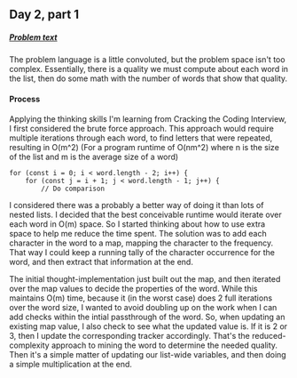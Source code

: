 ## Day 2, part 1

##### [Problem text](https://adventofcode.com/2018/day/2)
The problem language is a little convoluted, but the problem space isn't too complex. Essentially, there is a quality we must compute about each word in the list, then do some math with the number of words that show that quality.

#### Process

Applying the thinking skills I'm learning from Cracking the Coding Interview, I first considered the brute force approach. This approach would require multiple iterations through each word, to find letters that were repeated, resulting in O(m^2) (For a program runtime of O(nm^2) where n is the size of the list and m is the average size of a word)

    for (const i = 0; i < word.length - 2; i++) {
        for (const j = i + 1; j < word.length - 1; j++) {
            // Do comparison

I considered there was a probably a better way of doing it than lots of nested lists. I decided that the best conceivable runtime would iterate over each word in O(m) space. So I started thinking about how to use extra space to help me reduce the time spent. The solution was to add each character in the word to a map, mapping the character to the frequency. That way I could keep a running tally of the character occurrence for the word, and then extract that information at the end. 

The initial thought-implementation just built out the map, and then iterated over the map values to decide the properties of the word. While this maintains O(m) time, because it (in the worst case) does 2 full iterations over the word size, I wanted to avoid doubling up on the work when I can add checks within the intial passthrough of the word. So, when updating an existing map value, I also check to see what the updated value is. If it is 2 or 3, then I update the corresponding tracker accordingly. That's the reduced-complexity approach to mining the word to determine the needed quality. Then it's a simple matter of updating our list-wide variables, and then doing a simple multiplication at the end.